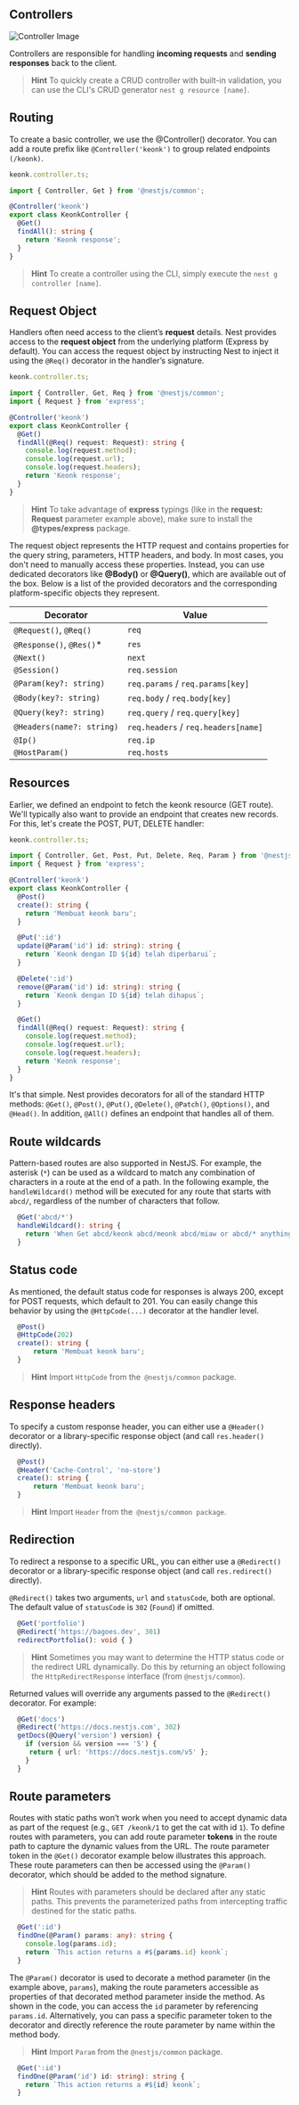 ## Controllers

![Controller Image](./docs/images/controller.png)

Controllers are responsible for handling **incoming requests** and **sending responses** back to the client.

> **Hint**
> To quickly create a CRUD controller with built-in validation, you can use the CLI's CRUD generator `nest g resource [name]`.

## Routing

To create a basic controller, we use the @Controller() decorator.
You can add a route prefix like `@Controller('keonk')` to group related endpoints `(/keonk)`.

```ts
keonk.controller.ts;

import { Controller, Get } from '@nestjs/common';

@Controller('keonk')
export class KeonkController {
  @Get()
  findAll(): string {
    return 'Keonk response';
  }
}
```

> **Hint**
> To create a controller using the CLI, simply execute the `nest g controller [name]`.

## Request Object

Handlers often need access to the client’s **request** details. Nest provides access to the **request object** from the underlying platform (Express by default). You can access the request object by instructing Nest to inject it using the `@Req()` decorator in the handler’s signature.

```ts
keonk.controller.ts;

import { Controller, Get, Req } from '@nestjs/common';
import { Request } from 'express';

@Controller('keonk')
export class KeonkController {
  @Get()
  findAll(@Req() request: Request): string {
    console.log(request.method);
    console.log(request.url);
    console.log(request.headers);
    return 'Keonk response';
  }
}
```

> **Hint**
> To take advantage of **express** typings (like in the **request: Request** parameter example above), make sure to install the **@types/express** package.

The request object represents the HTTP request and contains properties for the query string, parameters, HTTP headers, and body. In most cases, you don't need to manually access these properties. Instead, you can use dedicated decorators like **@Body()** or **@Query()**, which are available out of the box. Below is a list of the provided decorators and the corresponding platform-specific objects they represent.

| Decorator                 | Value                               |
| ------------------------- | ----------------------------------- |
| `@Request()`, `@Req()`    | `req`                               |
| `@Response()`, `@Res()`\* | `res`                               |
| `@Next()`                 | `next`                              |
| `@Session()`              | `req.session`                       |
| `@Param(key?: string)`    | `req.params` / `req.params[key]`    |
| `@Body(key?: string)`     | `req.body` / `req.body[key]`        |
| `@Query(key?: string)`    | `req.query` / `req.query[key]`      |
| `@Headers(name?: string)` | `req.headers` / `req.headers[name]` |
| `@Ip()`                   | `req.ip`                            |
| `@HostParam()`            | `req.hosts`                         |

## Resources

Earlier, we defined an endpoint to fetch the keonk resource (GET route). We'll typically also want to provide an endpoint that creates new records. For this, let's create the POST, PUT, DELETE handler:

```ts
keonk.controller.ts;

import { Controller, Get, Post, Put, Delete, Req, Param } from '@nestjs/common';
import { Request } from 'express';

@Controller('keonk')
export class KeonkController {
  @Post()
  create(): string {
    return 'Membuat keonk baru';
  }

  @Put(':id')
  update(@Param('id') id: string): string {
    return `Keonk dengan ID ${id} telah diperbarui`;
  }

  @Delete(':id')
  remove(@Param('id') id: string): string {
    return `Keonk dengan ID ${id} telah dihapus`;
  }

  @Get()
  findAll(@Req() request: Request): string {
    console.log(request.method);
    console.log(request.url);
    console.log(request.headers);
    return 'Keonk response';
  }
}
```

It's that simple. Nest provides decorators for all of the standard HTTP methods: `@Get()`, `@Post()`, `@Put()`, `@Delete()`, `@Patch()`, `@Options()`, and `@Head()`. In addition, `@All()` defines an endpoint that handles all of them.

## Route wildcards

Pattern-based routes are also supported in NestJS. For example, the asterisk (`*`) can be used as a wildcard to match any combination of characters in a route at the end of a path. In the following example, the `handleWildcard()` method will be executed for any route that starts with `abcd/`, regardless of the number of characters that follow.

```ts
  @Get('abcd/*')
  handleWildcard(): string {
    return 'When Get abcd/keonk abcd/meonk abcd/miaw or abcd/* anythings';
  }
```

## Status code

As mentioned, the default status code for responses is always 200, except for POST requests, which default to 201. You can easily change this behavior by using the `@HttpCode(...)` decorator at the handler level.

```ts
  @Post()
  @HttpCode(202)
  create(): string {
      return 'Membuat keonk baru';
  }
```

> **Hint**
> Import `HttpCode` from the` @nestjs/common` package.

## Response headers

To specify a custom response header, you can either use a `@Header()` decorator or a library-specific response object (and call `res.header()` directly).

```ts
  @Post()
  @Header('Cache-Control', 'no-store')
  create(): string {
      return 'Membuat keonk baru';
  }
```

> **Hint**
> Import `Header` from the` @nestjs/common package`.

## Redirection

To redirect a response to a specific URL, you can either use a `@Redirect()` decorator or a library-specific response object (and call `res.redirect()` directly).

`@Redirect()` takes two arguments, `url` and `statusCode`, both are optional. The default value of `statusCode` is `302` (`Found`) if omitted.

```ts
  @Get('portfolio')
  @Redirect('https://bagoes.dev', 301)
  redirectPortfolio(): void { }
```

> **Hint**
> Sometimes you may want to determine the HTTP status code or the redirect URL dynamically. Do this by returning an object following the `HttpRedirectResponse` interface (from `@nestjs/common`).

Returned values will override any arguments passed to the `@Redirect()` decorator. For example:

```ts
  @Get('docs')
  @Redirect('https://docs.nestjs.com', 302)
  getDocs(@Query('version') version) {
    if (version && version === '5') {
     return { url: 'https://docs.nestjs.com/v5' };
    }
  }

```

## Route parameters

Routes with static paths won’t work when you need to accept dynamic data as part of the request (e.g., `GET /keonk/1` to get the cat with id `1`). To define routes with parameters, you can add route parameter **tokens** in the route path to capture the dynamic values from the URL. The route parameter token in the `@Get()` decorator example below illustrates this approach. These route parameters can then be accessed using the `@Param()` decorator, which should be added to the method signature.

> **Hint**
> Routes with parameters should be declared after any static paths. This prevents the parameterized paths from intercepting traffic destined for the static paths.

```ts
  @Get(':id')
  findOne(@Param() params: any): string {
    console.log(params.id);
    return `This action returns a #${params.id} keonk`;
  }
```

The `@Param()` decorator is used to decorate a method parameter (in the example above, `params`), making the route parameters accessible as properties of that decorated method parameter inside the method. As shown in the code, you can access the `id` parameter by referencing `params.id`. Alternatively, you can pass a specific parameter token to the decorator and directly reference the route parameter by name within the method body.

> **Hint**
> Import `Param` from the `@nestjs/common` package.

```ts
  @Get(':id')
  findOne(@Param('id') id: string): string {
    return `This action returns a #${id} keonk`;
  }
```
